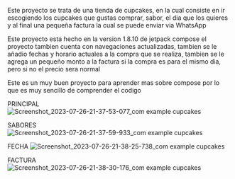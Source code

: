 Este proyecto se trata de una tienda de cupcakes, en la cual consiste en ir
escogiendo los cupcakes que gustas comprar, sabor, el dia que los quieres y al final
una pequeña factura la cual se puede enviar via WhatsApp

Este proyecto esta hecho en la version 1.8.10 de jetpack compose
el proyecto tambien cuenta con navegaciones actualizadas, tambien se le añadio fechas y horario actuales a la compra que se realiza, tambien se le agrega un pequeño monto a la factura si la compra es para el mismo dia, pero si no el precio sera normal

Este es un muy buen proyecto para aprender mas sobre compose por lo que es muy sencillo de comprender el codigo


PRINCIPAL
![Screenshot_2023-07-26-21-37-53-077_com example cupcakes](https://github.com/Sebas333231/CupCakes/assets/110652225/2f237faa-361b-40ee-8a14-e2a61d2f61c1)

SABORES
![Screenshot_2023-07-26-21-37-59-933_com example cupcakes](https://github.com/Sebas333231/CupCakes/assets/110652225/e083c382-83c5-4490-bfc3-f53d6418e991)

FECHA
![Screenshot_2023-07-26-21-38-25-738_com example cupcakes](https://github.com/Sebas333231/CupCakes/assets/110652225/603d5350-9dc7-47df-89a6-6d05dff02e81)

FACTURA
![Screenshot_2023-07-26-21-38-30-176_com example cupcakes](https://github.com/Sebas333231/CupCakes/assets/110652225/f9c3416d-f409-46bb-8489-b91fccee115d)
